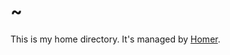 # ~

This is my home directory. It's managed by [Homer][homer].

[homer]: http://github.com/tubbo/homer
